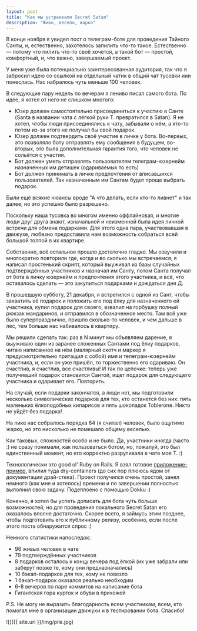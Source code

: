 ```yaml
---
layout: post
title: "Как мы устраивали Secret Satan"
description: "Живо, весело, жарко"
---
```


В конце ноября я увидел пост о телеграм-боте для проведения Тайного Санты, и, естественно, захотелось запилить что-то такое. Естественно — потому что пилить что-то своё хочется, а такой бот — простой, комфортный, и, что важно, завершаемый проект.

У меня уже была потенциально заинтересованная аудитория, так что я забросил идею со ссылкой на отдельный чатик в общий чат тусовки иии понеслась. Нас набралось чуть меньше 100 человек.

В следующие пару недель по вечерам я лениво писал самого бота. По идее, я хотел от него не слишком многого:

- Юзер должен самостоятельно присоединиться к участию в Санте (Santa в названии чата с лёгкой руки Т. превратился в Satan). Я не хотел, чтобы люди присоединялись к чату, забывали о нём, а кто-то потом из-за этого не получал бы свой подарок.
- Юзер должен подтвердить своё участие в личке у бота. Во-первых, это позволяло боту отправлять ему сообщения в будущем, во-вторых, это была дополнительная гарантия того, что человек не сольётся с участия.
- Бот должен уметь отправлять пользователям телеграм-юзернейм назначенных им детишек (одариваемых то есть)
- Бот должен принимать в личке предпочтения от вписавшихся пользователей. Так назначенным им Сантам будет проще выбрать подарок.

Были ещё всякие нюансы вроде "А что делать, если кто-то ливнет" и так далее, но это успешно было разрешено.

Поскольку наша тусовка во многом именно оффлайновая, и многие люди друг друга знают, изначальной и неизменной была идея личной встречи для обмена подарками. Для этого одна пара, участвовавшая в движухе, любезно предоставила нам возможность собраться всей большой толпой в их квартире.

Собственно, всё остальное прошло достаточно гладко. Мы озвучили и многократно повторили где, когда и во сколько мы встречаемся, я написал простенький скрипт, который выуживал из базы случайных подтверждённых участников и назначал им Санту, потом Санта получал от бота в личку юзернейм и предпочтения этого участника, и всё, что оставалось сделать — это закупиться подарками и дождаться дня Д.

В прошедшую субботу, 21 декабря, я встретился с одной из Сант, чтобы захватить её подарок и положить его под ёлку для назначенного ей участника, купил подарок для своего, взвалил на горбушку полный рюкзак мандаринов, и отправился в обозначенное место. Там всё уже было суперпразднично, пришло сколько-то человек, и чем дальше в лес, тем больше нас набивалось в квартиру.

Мы решили сделать так: раз в N минут мы объявляем дарение, я выуживаю один из заранее сложенных Сантами под ёлку подарков, читаю написанное на нём (малярный скотч и маркер я предусмотрительно притащил с собой) имя и телеграм-юзернейм участника, и, если он уже пришёл, то торжественно его одариваю. Он счастлив, я счастлив, все счастливы! И так по цепочке: теперь уже получивший подарок становится Сантой, ищет подарок для следующего участника и одаривает его. Повторить.

На случай, если подарки закончатся, а люди нет, мы подготовили несколько символических подарков для тех, кто останется без них: пять маленьких ёлкоподобных кипарисов и пять шоколадок Toblerone. Никто не уйдёт без подарка!

На пике нас собралось порядка 64 (я считал) человек, было ощутимо жарко, но это нисколько не помешало общему веселью.

Как таковых, сложностей особо и не было. Да, участники иногда (часто :) не сразу понимали, как пользоваться ботом, но, пожалуй, это был единственный момент, но его корректно разруливала в чате моя Т. :)

Технологически это good ol' Ruby on Rails. Я взял готовое [приложение-пример](https://github.com/telegram-bot-rb/telegram_bot_app), впилил туда dry-containers (до сих пор плююсь ядом от документации драй-стека). Проект получился очень простой, занял немного (как мне и хотелось) времени и по завершении полностью выполнил свою задачу. Подеплоено с помощью Dokku :)

Конечно, я хотел бы успеть дописать для бота чуть больше возможностей, но для проведения локального Secret Satan его оказалось вполне достаточно. Скорее всего, я займусь этим позднее, чтобы подготовить его к публичному релизу, особенно, если после этого поста обнаружится спрос :)

Немного статистики напоследок:

- 96 живых человек в чате
- 79 подтверждённых участников
- 8 подарков осталось к концу вечера под ёлкой (их уже забрали или заберут позже те, кому они предназначались)
- 10 бэкап-подарков для тех, кому не повезло
- 1 бэкап-подарок оказался реально необходим
- 6-8 вечеров по паре коммитов на написание бота
- Гигантская гора курток и обуви в прихожей

P.S. Не могу не выразить благодарность всем участникам, всем, кто помогал мне в организации движухи и в тестировании бота. Спасибо!

![]({{ site.url }}/img/pile.jpg)
